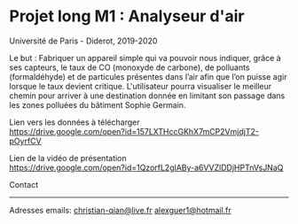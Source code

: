 # Projet long M1 : Analyseur d'air
Université de Paris - Diderot, 2019-2020

Le but : Fabriquer un appareil simple qui va pouvoir nous indiquer, grâce à ses capteurs, le taux de CO (monoxyde de carbone), de polluants (formaldéhyde) et de particules présentes dans l’air afin que l’on puisse agir lorsque le taux devient critique. L'utilisateur pourra visualiser le meilleur chemin pour arriver à une destination donnée en limitant son passage dans les zones polluées du bâtiment Sophie Germain.


Lien vers les données à télécharger  
https://drive.google.com/open?id=157LXTHccGKhX7mCP2VmjdjT2-pOyrfCV

Lien de la vidéo de présentation  
https://drive.google.com/open?id=1QzorfL2glABy-a6VVZlDDjHPTnVsJNaQ


Contact
_______
Adresses emails: 
christian-qian@live.fr
alexguer1@hotmail.fr
